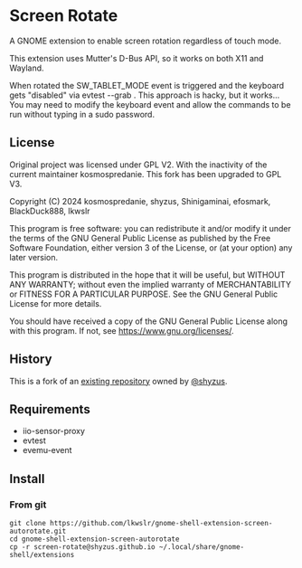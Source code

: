 # Screen Rotate

A GNOME extension to enable screen rotation regardless of touch mode.

This extension uses Mutter's D-Bus API, so it works on both X11 and Wayland.

When rotated the SW_TABLET_MODE event is triggered and the keyboard gets "disabled" via evtest --grab .
This approach is hacky, but it works...
You may need to modify the keyboard event and allow the commands to be run without typing in a sudo password.

## License
Original project was licensed under GPL V2. With the inactivity of the current 
maintainer kosmospredanie. This fork has been upgraded to GPL V3.

Copyright (C) 2024  kosmospredanie, shyzus, Shinigaminai, efosmark, BlackDuck888, lkwslr

This program is free software: you can redistribute it and/or modify
it under the terms of the GNU General Public License as published by
the Free Software Foundation, either version 3 of the License, or
(at your option) any later version.

This program is distributed in the hope that it will be useful,
but WITHOUT ANY WARRANTY; without even the implied warranty of
MERCHANTABILITY or FITNESS FOR A PARTICULAR PURPOSE.  See the
GNU General Public License for more details.

You should have received a copy of the GNU General Public License
along with this program.  If not, see <https://www.gnu.org/licenses/>.
    
## History
This is a fork of an [existing repository](https://github.com/shyzus/gnome-shell-extension-screen-autorotate) owned by [@shyzus](https://github.com/shyzus).

## Requirements

- iio-sensor-proxy
- evtest
- evemu-event

## Install

### From git

```
git clone https://github.com/lkwslr/gnome-shell-extension-screen-autorotate.git
cd gnome-shell-extension-screen-autorotate
cp -r screen-rotate@shyzus.github.io ~/.local/share/gnome-shell/extensions
```
